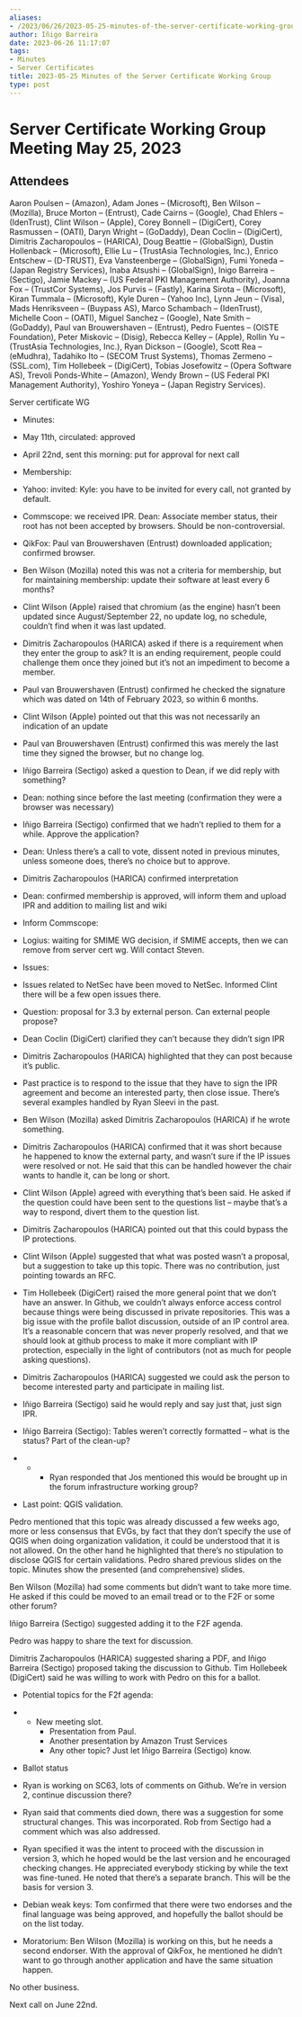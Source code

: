 ```yaml
---
aliases:
- /2023/06/26/2023-05-25-minutes-of-the-server-certificate-working-group/
author: Iñigo Barreira
date: 2023-06-26 11:17:07
tags:
- Minutes
- Server Certificates
title: 2023-05-25 Minutes of the Server Certificate Working Group
type: post
---
```


# Server Certificate Working Group Meeting May 25, 2023

## Attendees

Aaron Poulsen – (Amazon), Adam Jones – (Microsoft), Ben Wilson – (Mozilla), Bruce Morton – (Entrust), Cade Cairns – (Google), Chad Ehlers – (IdenTrust), Clint Wilson – (Apple), Corey Bonnell – (DigiCert), Corey Rasmussen – (OATI), Daryn Wright – (GoDaddy), Dean Coclin – (DigiCert), Dimitris Zacharopoulos – (HARICA), Doug Beattie – (GlobalSign), Dustin Hollenback – (Microsoft), Ellie Lu – (TrustAsia Technologies, Inc.), Enrico Entschew – (D-TRUST), Eva Vansteenberge – (GlobalSign), Fumi Yoneda – (Japan Registry Services), Inaba Atsushi – (GlobalSign), Inigo Barreira – (Sectigo), Jamie Mackey – (US Federal PKI Management Authority), Joanna Fox – (TrustCor Systems), Jos Purvis – (Fastly), Karina Sirota – (Microsoft), Kiran Tummala – (Microsoft), Kyle Duren – (Yahoo Inc), Lynn Jeun – (Visa), Mads Henriksveen – (Buypass AS), Marco Schambach – (IdenTrust), Michelle Coon – (OATI), Miguel Sanchez – (Google), Nate Smith – (GoDaddy), Paul van Brouwershaven – (Entrust), Pedro Fuentes – (OISTE Foundation), Peter Miskovic – (Disig), Rebecca Kelley – (Apple), Rollin Yu – (TrustAsia Technologies, Inc.), Ryan Dickson – (Google), Scott Rea – (eMudhra), Tadahiko Ito – (SECOM Trust Systems), Thomas Zermeno – (SSL.com), Tim Hollebeek – (DigiCert), Tobias Josefowitz – (Opera Software AS), Trevoli Ponds-White – (Amazon), Wendy Brown – (US Federal PKI Management Authority), Yoshiro Yoneya – (Japan Registry Services).

Server certificate WG

- Minutes:

- May 11th, circulated: approved

- April 22nd, sent this morning: put for approval for next call

- Membership:

- Yahoo: invited: Kyle: you have to be invited for every call, not granted by default.

- Commscope: we received IPR. Dean: Associate member status, their root has not been accepted by browsers. Should be non-controversial.

- QikFox: Paul van Brouwershaven (Entrust) downloaded application; confirmed browser.

- Ben Wilson (Mozilla) noted this was not a criteria for membership, but for maintaining membership: update their software at least every 6 months?

- Clint Wilson (Apple) raised that chromium (as the engine) hasn’t been updated since August/September 22, no update log, no schedule, couldn’t find when it was last updated.

- Dimitris Zacharopoulos (HARICA) asked if there is a requirement when they enter the group to ask? It is an ending requirement, people could challenge them once they joined but it’s not an impediment to become a member.

- Paul van Brouwershaven (Entrust) confirmed he checked the signature which was dated on 14th of February 2023, so within 6 months.

- Clint Wilson (Apple) pointed out that this was not necessarily an indication of an update

- Paul van Brouwershaven (Entrust) confirmed this was merely the last time they signed the browser, but no change log.

- Iñigo Barreira (Sectigo) asked a question to Dean, if we did reply with something?

- Dean: nothing since before the last meeting (confirmation they were a browser was necessary)

- Iñigo Barreira (Sectigo) confirmed that we hadn’t replied to them for a while. Approve the application?

- Dean: Unless there’s a call to vote, dissent noted in previous minutes, unless someone does, there’s no choice but to approve.

- Dimitris Zacharopoulos (HARICA) confirmed interpretation

- Dean: confirmed membership is approved, will inform them and upload IPR and addition to mailing list and wiki

- Inform Commscope:

- Logius: waiting for SMIME WG decision, if SMIME accepts, then we can remove from server cert wg. Will contact Steven.

- Issues:

- Issues related to NetSec have been moved to NetSec. Informed Clint there will be a few open issues there.

- Question: proposal for 3.3 by external person. Can external people propose?

- Dean Coclin (DigiCert) clarified they can’t because they didn’t sign IPR

- Dimitris Zacharopoulos (HARICA) highlighted that they can post because it’s public.

- Past practice is to respond to the issue that they have to sign the IPR agreement and become an interested party, then close issue. There’s several examples handled by Ryan Sleevi in the past.

- Ben Wilson (Mozilla) asked Dimitris Zacharopoulos (HARICA) if he wrote something.

- Dimitris Zacharopoulos (HARICA) confirmed that it was short because he happened to know the external party, and wasn’t sure if the IP issues were resolved or not. He said that this can be handled however the chair wants to handle it, can be long or short.

- Clint Wilson (Apple) agreed with everything that’s been said. He asked if the question could have been sent to the questions list – maybe that’s a way to respond, divert them to the question list.

- Dimitris Zacharopoulos (HARICA) pointed out that this could bypass the IP protections.

- Clint Wilson (Apple) suggested that what was posted wasn’t a proposal, but a suggestion to take up this topic. There was no contribution, just pointing towards an RFC.

- Tim Hollebeek (DigiCert) raised the more general point that we don’t have an answer. In Github, we couldn’t always enforce access control because things were being discussed in private repositories. This was a big issue with the profile ballot discussion, outside of an IP control area. It’s a reasonable concern that was never properly resolved, and that we should look at github process to make it more compliant with IP protection, especially in the light of contributors (not as much for people asking questions).

- Dimitris Zacharopoulos (HARICA) suggested we could ask the person to become interested party and participate in mailing list.

- Iñigo Barreira (Sectigo) said he would reply and say just that, just sign IPR.

- Iñigo Barreira (Sectigo): Tables weren’t correctly formatted – what is the status? Part of the clean-up?

- - - Ryan responded that Jos mentioned this would be brought up in the forum infrastructure working group?

- Last point: QGIS validation.

Pedro mentioned that this topic was already discussed a few weeks ago, more or less consensus that EVGs, by fact that they don’t specify the use of QGIS when doing organization validation, it could be understood that it is not allowed. On the other hand he highlighted that there’s no stipulation to disclose QGIS for certain validations. Pedro shared previous slides on the topic. Minutes show the presented (and comprehensive) slides.

Ben Wilson (Mozilla) had some comments but didn’t want to take more time. He asked if this could be moved to an email tread or to the F2F or some other forum?

Iñigo Barreira (Sectigo) suggested adding it to the F2F agenda.

Pedro was happy to share the text for discussion.

Dimitris Zacharopoulos (HARICA) suggested sharing a PDF, and Iñigo Barreira (Sectigo) proposed taking the discussion to Github. Tim Hollebeek (DigiCert) said he was willing to work with Pedro on this for a ballot.

- Potential topics for the F2f agenda:

- - New meeting slot.
    - Presentation from Paul.
    - Another presentation by Amazon Trust Services
    - Any other topic? Just let Iñigo Barreira (Sectigo) know.

- Ballot status

- Ryan is working on SC63, lots of comments on Github. We’re in version 2, continue discussion there?

- Ryan said that comments died down, there was a suggestion for some structural changes. This was incorporated. Rob from Sectigo had a comment which was also addressed.

- Ryan specified it was the intent to proceed with the discussion in version 3, which he hoped would be the last version and he encouraged checking changes. He appreciated everybody sticking by while the text was fine-tuned. He noted that there’s a separate branch. This will be the basis for version 3.

- Debian weak keys: Tom confirmed that there were two endorses and the final language was being approved, and hopefully the ballot should be on the list today.

- Moratorium: Ben Wilson (Mozilla) is working on this, but he needs a second endorser. With the approval of QikFox, he mentioned he didn’t want to go through another application and have the same situation happen.

No other business.

Next call on June 22nd.